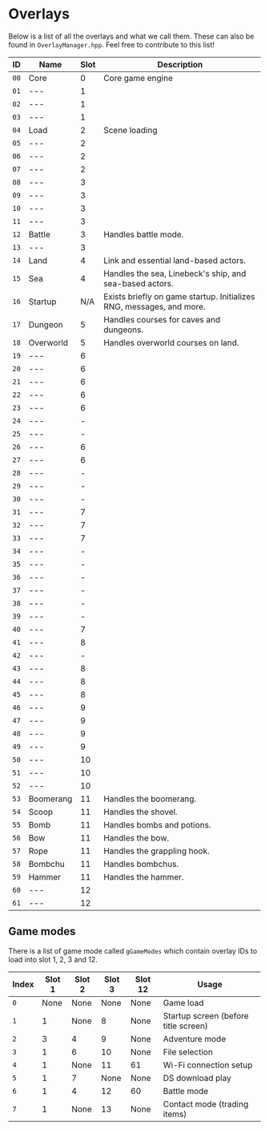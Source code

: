 # Overlays
Below is a list of all the overlays and what we call them. These can also be found in `OverlayManager.hpp`. Feel free to
contribute to this list!

 ID  | Name            | Slot | Description
-----|-----------------|------|-------------
`00` | Core            | 0    | Core game engine
`01` | ---             | 1    |
`02` | ---             | 1    |
`03` | ---             | 1    |
`04` | Load            | 2    | Scene loading
`05` | ---             | 2    |
`06` | ---             | 2    |
`07` | ---             | 2    |
`08` | ---             | 3    |
`09` | ---             | 3    |
`10` | ---             | 3    |
`11` | ---             | 3    |
`12` | Battle          | 3    | Handles battle mode.
`13` | ---             | 3    |
`14` | Land            | 4    | Link and essential land-based actors.
`15` | Sea             | 4    | Handles the sea, Linebeck's ship, and sea-based actors.
`16` | Startup         | N/A  | Exists briefly on game startup. Initializes RNG, messages, and more.
`17` | Dungeon         | 5    | Handles courses for caves and dungeons.
`18` | Overworld       | 5    | Handles overworld courses on land.
`19` | ---             | 6    |
`20` | ---             | 6    |
`21` | ---             | 6    |
`22` | ---             | 6    |
`23` | ---             | 6    |
`24` | ---             | -    |
`25` | ---             | -    |
`26` | ---             | 6    |
`27` | ---             | 6    |
`28` | ---             | -    |
`29` | ---             | -    |
`30` | ---             | -    |
`31` | ---             | 7    |
`32` | ---             | 7    |
`33` | ---             | 7    |
`34` | ---             | -    |
`35` | ---             | -    |
`36` | ---             | -    |
`37` | ---             | -    |
`38` | ---             | -    |
`39` | ---             | -    |
`40` | ---             | 7    |
`41` | ---             | 8    |
`42` | ---             | -    |
`43` | ---             | 8    |
`44` | ---             | 8    |
`45` | ---             | 8    |
`46` | ---             | 9    |
`47` | ---             | 9    |
`48` | ---             | 9    |
`49` | ---             | 9    |
`50` | ---             | 10   |
`51` | ---             | 10   |
`52` | ---             | 10   |
`53` | Boomerang       | 11   | Handles the boomerang.
`54` | Scoop           | 11   | Handles the shovel.
`55` | Bomb            | 11   | Handles bombs and potions.
`56` | Bow             | 11   | Handles the bow.
`57` | Rope            | 11   | Handles the grappling hook.
`58` | Bombchu         | 11   | Handles bombchus.
`59` | Hammer          | 11   | Handles the hammer.
`60` | ---             | 12   |
`61` | ---             | 12   |

## Game modes
There is a list of game mode called `gGameModes` which contain overlay IDs to load into slot 1, 2, 3 and 12.

 Index | Slot 1 | Slot 2 | Slot 3 | Slot 12 | Usage
-------|--------|--------|--------|---------|-------
`0`    | None   | None   | None   | None    | Game load
`1`    | 1      | None   | 8      | None    | Startup screen (before title screen)
`2`    | 3      | 4      | 9      | None    | Adventure mode
`3`    | 1      | 6      | 10     | None    | File selection
`4`    | 1      | None   | 11     | 61      | Wi-Fi connection setup
`5`    | 1      | 7      | None   | None    | DS download play
`6`    | 1      | 4      | 12     | 60      | Battle mode
`7`    | 1      | None   | 13     | None    | Contact mode (trading items)
